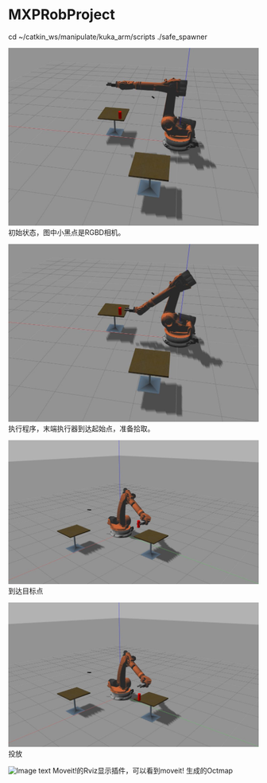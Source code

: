 # MXPRobProject

cd ~/catkin_ws/manipulate/kuka_arm/scripts
./safe_spawner

![Image text](https://github.com/mxpsdu/MXPRobProject/blob/master/new/3.jpg)
初始状态，图中小黑点是RGBD相机。



![Image text](https://github.com/mxpsdu/MXPRobProject/blob/master/new/4.jpg)
执行程序，末端执行器到达起始点，准备拾取。



![Image text](https://github.com/mxpsdu/MXPRobProject/blob/master/new/7.jpg)
到达目标点



![Image text](https://github.com/mxpsdu/MXPRobProject/blob/master/new/8.jpg)
投放


![Image text](https://github.com/mxpsdu/MXPRobProject/blob/master/new/12.jpg)
Moveit!的Rviz显示插件，可以看到moveit! 生成的Octmap


